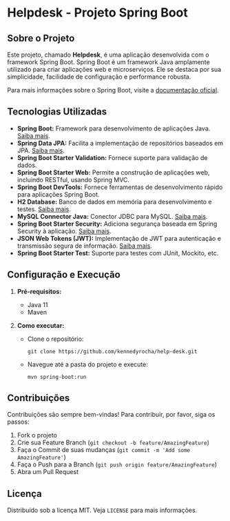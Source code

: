 # Helpdesk - Projeto Spring Boot

## Sobre o Projeto

Este projeto, chamado **Helpdesk**, é uma aplicação desenvolvida com o framework Spring Boot. Spring Boot é um framework Java amplamente utilizado para criar aplicações web e microserviços. Ele se destaca por sua simplicidade, facilidade de configuração e performance robusta.

Para mais informações sobre o Spring Boot, visite a [documentação oficial](https://docs.spring.io/spring-boot/docs/current/reference/html/).

## Tecnologias Utilizadas

- **Spring Boot:** Framework para desenvolvimento de aplicações Java. [Saiba mais](https://spring.io/projects/spring-boot).
- **Spring Data JPA:** Facilita a implementação de repositórios baseados em JPA. [Saiba mais](https://spring.io/projects/spring-data-jpa).
- **Spring Boot Starter Validation:** Fornece suporte para validação de dados.
- **Spring Boot Starter Web:** Permite a construção de aplicações web, incluindo RESTful, usando Spring MVC.
- **Spring Boot DevTools:** Fornece ferramentas de desenvolvimento rápido para aplicações Spring Boot.
- **H2 Database:** Banco de dados em memória para desenvolvimento e testes. [Saiba mais](https://www.h2database.com/html/main.html).
- **MySQL Connector Java:** Conector JDBC para MySQL. [Saiba mais](https://dev.mysql.com/doc/connector-j/en/).
- **Spring Boot Starter Security:** Adiciona segurança baseada em Spring Security à aplicação. [Saiba mais](https://spring.io/guides/gs/securing-web/).
- **JSON Web Tokens (JWT):** Implementação de JWT para autenticação e transmissão segura de informação. [Saiba mais](https://jwt.io/).
- **Spring Boot Starter Test:** Suporte para testes com JUnit, Mockito, etc.

## Configuração e Execução

1. **Pré-requisitos:**
   - Java 11
   - Maven

2. **Como executar:**
   - Clone o repositório:
     ```
     git clone https://github.com/kennedyrocha/help-desk.git
     ```
   - Navegue até a pasta do projeto e execute:
     ```
     mvn spring-boot:run
     ```

## Contribuições

Contribuições são sempre bem-vindas! Para contribuir, por favor, siga os passos:

1. Fork o projeto
2. Crie sua Feature Branch (`git checkout -b feature/AmazingFeature`)
3. Faça o Commit de suas mudanças (`git commit -m 'Add some AmazingFeature'`)
4. Faça o Push para a Branch (`git push origin feature/AmazingFeature`)
5. Abra um Pull Request

## Licença

Distribuído sob a licença MIT. Veja `LICENSE` para mais informações.
